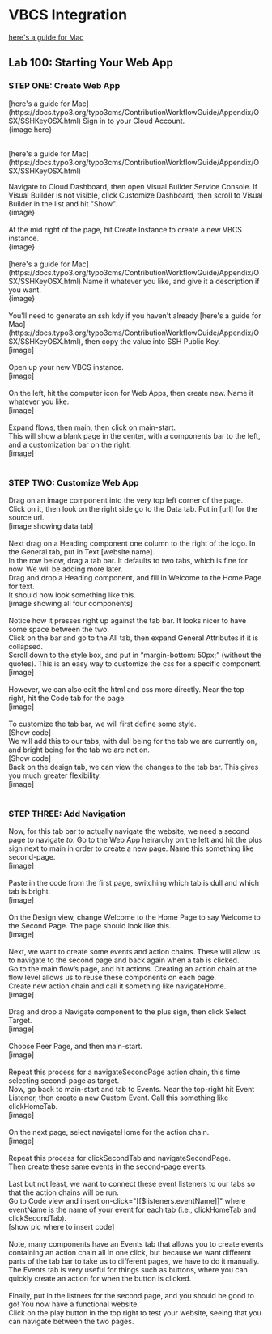 # VBCS Integration
[here's a guide for Mac](https://docs.typo3.org/typo3cms/ContributionWorkflowGuide/Appendix/OSX/SSHKeyOSX.html)
<h2> Lab 100: Starting Your Web App </h2>
<h3> STEP ONE: Create Web App </h3> 
[here's a guide for Mac](https://docs.typo3.org/typo3cms/ContributionWorkflowGuide/Appendix/OSX/SSHKeyOSX.html)
Sign in to your Cloud Account. <br>
{image here} <br>
<br>
</p>
[here's a guide for Mac](https://docs.typo3.org/typo3cms/ContributionWorkflowGuide/Appendix/OSX/SSHKeyOSX.html)<p>
Navigate to Cloud Dashboard, then open Visual Builder Service Console. If Visual Builder is not visible, click Customize Dashboard, then scroll to Visual Builder in the list and hit "Show".<br>
{image} <br>
<br>
At the mid right of the page, hit Create Instance to create a new VBCS instance. <br>
{image}<br>
<br>[here's a guide for Mac](https://docs.typo3.org/typo3cms/ContributionWorkflowGuide/Appendix/OSX/SSHKeyOSX.html)
Name it whatever you like, and give it a description if you want.<br>
{image}<br>
<br>
You'll need to generate an ssh kdy if you haven't already [here's a guide for Mac](https://docs.typo3.org/typo3cms/ContributionWorkflowGuide/Appendix/OSX/SSHKeyOSX.html), then copy the value into SSH Public Key. <br>
[image]<br>
<br>
Open up your new VBCS instance. <br>
[image]<br>
<br>
On the left, hit the computer icon for Web Apps, then create new. Name it whatever you like. <br>
[image]<br>
<br>
Expand flows, then main, then click on main-start. <br>
This will show a blank page in the center, with a components bar to the left, and a customization bar on the right.<br>
[image]<br>
<br></p>
<h3> STEP TWO: Customize Web App</h3>
<p>
Drag on an image component into the very top left corner of the page. <br>
Click on it, then look on the right side go to the Data tab. Put in [url] for the source url. <br>
[image showing data tab]<br>
<br>
Next drag on a Heading component one column to the right of the logo. In the General tab, put in Text [website name].<br>
In the row below, drag a tab bar. It defaults to two tabs, which is fine for now. We will be adding more later.<br>
Drag and drop a Heading component, and fill in Welcome to the Home Page for text.<br>
It should now look something like this.<br>
[image showing all four components]<br>
<br>
Notice how it presses right up against the tab bar. It looks nicer to have some space between the two. <br>
Click on the bar and go to the All tab, then expand General Attributes if it is collapsed. <br>
Scroll down to the style box, and put in “margin-bottom: 50px;” (without the quotes). This is an easy way to customize the css for a specific component. <br>
[image]<br>
<br>
However, we can also edit the html and css more directly. Near the top right, hit the Code tab for the page. <br>
[image]<br>
<br>
To customize the tab bar, we will first define some style. <br>
[Show code]<br>
We will add this to our tabs, with dull being for the tab we are currently on, and bright being for the tab we are not on.<br> [Show code]<br>
Back on the design tab, we can view the changes to the tab bar. This gives you much greater flexibility.<br>
[image]<br>
<br></p>
<h3> STEP THREE: Add Navigation </h3>
<p>
Now, for this tab bar to actually navigate the website, we need a second page to navigate <i>to</i>. Go to the Web App heirarchy on the left and hit the plus sign next to main in order to create a new page. Name this something like second-page. <br>
[image]<br>
<br>
Paste in the code from the first page, switching which tab is dull and which tab is bright. <br>
[image]<br>
<br>
On the Design view, change Welcome to the Home Page to say Welcome to the Second Page. The page should look like this.<br>
[image]<br>
<br>
Next, we want to create some events and action chains. These will allow us to navigate to the second page and back again when a tab is clicked.<br>
Go to the main flow’s page, and hit actions. Creating an action chain at the flow level allows us to reuse these components on each page.<br>
Create new action chain and call it something like navigateHome. <br>
[image]<br>
<br>
Drag and drop a Navigate component to the plus sign, then click Select Target.<br>
[image]<br>
<br>
Choose Peer Page, and then main-start.<br>
[image]<br>
<br>
Repeat this process for a navigateSecondPage action chain, this time selecting second-page as target.<br>
Now, go back to main-start and tab to Events. Near the top-right hit Event Listener, then create a new Custom Event. Call this something like clickHomeTab. <br>
[image]<br>
<br>
On the next page, select navigateHome for the action chain.<br>
[image]<br>
<br>
Repeat this process for clickSecondTab and navigateSecondPage.<br>
Then create these same events in the second-page events.<br>
<br>
Last but not least, we want to connect these event listeners to our tabs so that the action chains will be run.<br>
Go to Code view and insert on-click="[[$listeners.eventName]]" where eventName is the name of your event for each tab (i.e., clickHomeTab and clickSecondTab). <br>
[show pic where to insert code]<br>
<br>
Note, many components have an Events tab that allows you to create events containing an action chain all in one click, but because we want different parts of the tab bar to take us to different pages, we have to do it manually.<br>
The Events tab is very useful for things such as buttons, where you can quickly create an action for when the button is clicked.<br>
<br>
Finally, put in the listners for the second page, and you should be good to go! You now have a functional website.<br>
Click on the play button in the top right to test your website, seeing that you can navigate between the two pages.<br>
</p>
